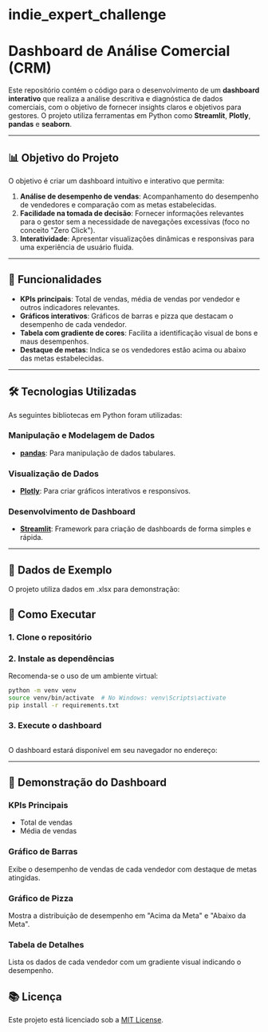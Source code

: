 # indie_expert_challenge
 
# Dashboard de Análise Comercial (CRM)

Este repositório contém o código para o desenvolvimento de um **dashboard interativo** que realiza a análise descritiva e diagnóstica de dados comerciais, com o objetivo de fornecer insights claros e objetivos para gestores. O projeto utiliza ferramentas em Python como **Streamlit**, **Plotly**, **pandas** e **seaborn**.

---

## 📊 **Objetivo do Projeto**

O objetivo é criar um dashboard intuitivo e interativo que permita:
1. **Análise de desempenho de vendas**: Acompanhamento do desempenho de vendedores e comparação com as metas estabelecidas.
2. **Facilidade na tomada de decisão**: Fornecer informações relevantes para o gestor sem a necessidade de navegações excessivas (foco no conceito "Zero Click").
3. **Interatividade**: Apresentar visualizações dinâmicas e responsivas para uma experiência de usuário fluida.

---

## 🔧 **Funcionalidades**
- **KPIs principais**: Total de vendas, média de vendas por vendedor e outros indicadores relevantes.
- **Gráficos interativos**: Gráficos de barras e pizza que destacam o desempenho de cada vendedor.
- **Tabela com gradiente de cores**: Facilita a identificação visual de bons e maus desempenhos.
- **Destaque de metas**: Indica se os vendedores estão acima ou abaixo das metas estabelecidas.

---

## 🛠️ **Tecnologias Utilizadas**

As seguintes bibliotecas em Python foram utilizadas:

### Manipulação e Modelagem de Dados
- **[pandas](https://pandas.pydata.org/)**: Para manipulação de dados tabulares.

### Visualização de Dados
- **[Plotly](https://plotly.com/python/)**: Para criar gráficos interativos e responsivos.

### Desenvolvimento de Dashboard
- **[Streamlit](https://streamlit.io/)**: Framework para criação de dashboards de forma simples e rápida.

---

## 🔬 **Dados de Exemplo**

O projeto utiliza dados em .xlsx para demonstração:


## 📄 **Como Executar**

### 1. Clone o repositório



### 2. Instale as dependências
Recomenda-se o uso de um ambiente virtual:
```bash
python -m venv venv
source venv/bin/activate  # No Windows: venv\Scripts\activate
pip install -r requirements.txt
```

### 3. Execute o dashboard
```bash

```
O dashboard estará disponível em seu navegador no endereço: 

---

## 🌟 **Demonstração do Dashboard**

### KPIs Principais
- Total de vendas
- Média de vendas

### Gráfico de Barras
Exibe o desempenho de vendas de cada vendedor com destaque de metas atingidas.

### Gráfico de Pizza
Mostra a distribuição de desempenho em "Acima da Meta" e "Abaixo da Meta".

### Tabela de Detalhes
Lista os dados de cada vendedor com um gradiente visual indicando o desempenho.


## 📚 **Licença**
Este projeto está licenciado sob a [MIT License](LICENSE).

